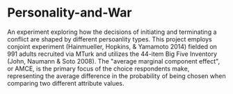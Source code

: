 # Personality-and-War
An experiment exploring how the decisions of initiating and terminating a conflict are shaped by different persoanlity types. This project employs conjoint experiment (Hainmueller, Hopkins, & Yamamoto 2014) fielded on 991 adults recruited via MTurk and utilizes the 44-item Big Five Inventory (John, Naumann & Soto 2008). The "average marginal component effect", or AMCE, is the primary focus of the choice respondents make, representing the average difference in the probability of being chosen when comparing two different attribute values. 
